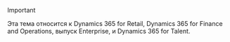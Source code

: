 > [!IMPORTANT]
> Эта тема относится к Dynamics 365 for Retail, Dynamics 365 for Finance and Operations, выпуск Enterprise, и Dynamics 365 for Talent.
